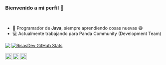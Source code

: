 ### Bienvenido a mi perfil 👋

<br />

- 🌱 Programador de **Java**, siempre aprendiendo cosas nuevas 😄
- 💻 Actualmente trabajando para Panda Community (Development Team)

<img src="https://discord.c99.nl/widget/theme-4/330861775203336194.png" align="center"/>
<a href="https://github.com/RisasDev">
  <img align="center" src="https://github-readme-stats.anuraghazra1.vercel.app/api?username=risasdev&show_icons=true&include_all_commits=true&theme=vision-friendly-dark&count_private=true" alt="RisasDev GitHub Stats" />
</a>
<br/>
<br/>
<a href="https://twitter.com/RisasDev">
  <img align="left" alt="Twitter" width="21px" src="https://raw.githubusercontent.com/anuraghazra/anuraghazra/master/assets/twitter.svg" />
</a>
<a href="https://discord.pandacommunity.org/development">
  <img align="left" alt="PandaDevelopment Discord" width="21px" src="https://raw.githubusercontent.com/anuraghazra/anuraghazra/master/assets/discord-round.svg" />
</a>
<a href="https://discord.pandacommunity.org/hosting">
  <img align="left" alt="PandaHosting Discord" width="21px" src="https://raw.githubusercontent.com/anuraghazra/anuraghazra/master/assets/discord-round.svg" />
</a>
<br/>
